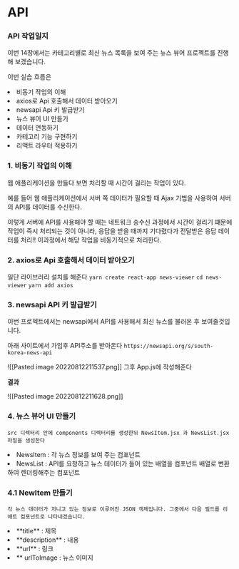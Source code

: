 # API 

### API 작업일지

  

이번 14장에서는 카테고리별로 최신 뉴스 목록을 보여 주는 뉴스 뷰어 프로젝트를 진행해 보겠습니다.

  

이번 실습 흐름은


<li>비동기 작업의 이해

<li>axios로 Api 호출해서 데이터 받아오기

<li>newsapi Api 키 발급받기

<li>뉴스 뷰어 UI 만들기

<li>데이터 연동하기

<li>카테고리 기능 구현하기

<li>리액트 라우터 적용하기


### 1. 비동기 작업의 이해

웹 애플리케이션을 만들다 보면 처리할 때 시간이 걸리는 작업이 있다.

예를 들어 웹 애플리케이션에서 서버 쪽 데이터가 필요할 때 Ajax 기법을 사용하여 서버의 API를 데이터를 수신한다.

이렇게 서버에 API를 사용해야 할 때는 네트워크 송수신 과정에서 시간이 걸리기 떄문에 작업이 즉시 처리되는 것이 아니라, 응답을 받을 때까지 기다렸다가 전달받은 응답 데이터를 처리!! 
이과정에서 해당 작업을 비동기적으로 처리한다.


### 2. axios로 Api 호출해서 데이터 받아오기 

일단 라이브러리 설치를 해준다
	`yarn create react-app news-viewer`
	`cd news-viewer`
	`yarn add axios`

### 3. newsapi API 키 발급받기

이번 프로젝트에서는 newsapi에서 API를 사용해서 최신 뉴스를 불러온 후 보여줄것입니다.

아래 사이트에서 가입후 API주소를 받아온다
`https://newsapi.org/s/south-korea-news-api` 

![[Pasted image 20220812211537.png]] 그후 App.js에 작성해준다

**결과**

![[Pasted image 20220812211628.png]]



### 4. 뉴스 뷰어 UI 만들기

	src 디렉터리 안에 components 디렉터리를 생성한뒤 NewsItem.jsx 과 NewsList.jsx 파일을 생성한다

<li>NewsItem  : 각 뉴스 정보를 보여 주는 컴포넌트
<li>NewsList : API를 요청하고 뉴스 데이터가 들어 있는 배열을 컴포넌트 배열로 변환하여 렌더링해주는 컴포넌트 

### 4.1 NewItem 만들기

	각 뉴스 데이터가 지니고 있는 정보로 이루어진 JSON 객체입니다. 그중에서 다음 필드를 리애트 컴포넌트로 나타내겠습니다.

<li>**title** : 제목
<li>**description** : 내용
<li>**url** : 링크 
<li>** urlToImage : 뉴스 이미지